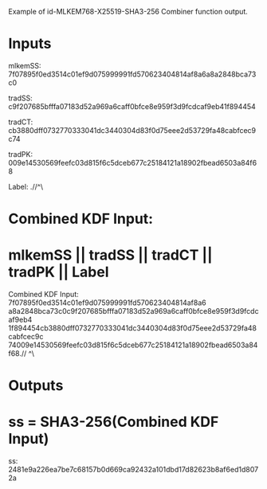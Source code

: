 Example of id-MLKEM768-X25519-SHA3-256 Combiner function output.

# Inputs
mlkemSS:
7f07895f0ed3514c01ef9d075999991fd570623404814af8a6a8a2848bca73c0

tradSS:
c9f207685bfffa07183d52a969a6caff0bfce8e959f3d9fcdcaf9eb41f894454

tradCT:
cb3880dff0732770333041dc3440304d83f0d75eee2d53729fa48cabfcec9c74

tradPK:
009e14530569feefc03d815f6c5dceb677c25184121a18902fbead6503a84f68

Label:  \.//^\


# Combined KDF Input:
#  mlkemSS || tradSS || tradCT || tradPK || Label

Combined KDF Input: 7f07895f0ed3514c01ef9d075999991fd570623404814af8a6
a8a2848bca73c0c9f207685bfffa07183d52a969a6caff0bfce8e959f3d9fcdcaf9eb4
1f894454cb3880dff0732770333041dc3440304d83f0d75eee2d53729fa48cabfcec9c
74009e14530569feefc03d815f6c5dceb677c25184121a18902fbead6503a84f68\.//
^\


# Outputs
# ss = SHA3-256(Combined KDF Input)

ss: 2481e9a226ea7be7c68157b0d669ca92432a101dbd17d82623b8af6ed1d8072a
